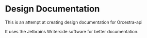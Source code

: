 # Design Documentation

This is an attempt at creating design documentation for Orcestra-api

It uses the Jetbrains Writerside software for better documentation.
